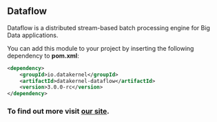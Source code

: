 ## Dataflow

Dataflow is a distributed stream-based batch processing engine for Big Data applications. 

You can add this module to your project by inserting the following dependency to **pom.xml**:
```xml
<dependency>
    <groupId>io.datakernel</groupId>
    <artifactId>datakernel-dataflow</artifactId>
    <version>3.0.0-rc</version>
</dependency>
```

### To find out more visit [our site](https://datakernel.io/docs/cloud/dataflow.html).
